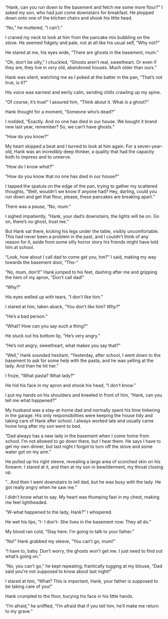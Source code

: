 “Hank, can you run down to the basement and fetch me some more flour?” I asked my son, who had just come downstairs for breakfast. He plopped down onto one of the kitchen chairs and shook his little head.

“No,” he muttered, ”I can’t.”

I craned my neck to look at him from the pancake mix bubbling on the stove. He seemed fidgety and pale, not at all like his usual self, “Why not?”

He stared at me, his eyes wide, “There are ghosts in the basement, mum.”

“Oh, don’t be silly,” I chuckled, “Ghosts aren’t real, sweetheart. Or even if they are, they live in *very* old, abandoned houses. Much older than ours.”

Hank was silent, watching me as I poked at the batter in the pan, “That’s not true, is it?”

His voice was earnest and eerily calm, sending chills crawling up my spine. 

“Of course, it’s true!” I assured him, “Think about it. What *is* a ghost?”

Hank thought for a moment, “Someone who’s dead?”

I nodded, “Exactly. And no one has died in our house. We bought it brand new last year, remember? So, we can’t have ghosts.”

“How do you know?”

My heart skipped a beat and I turned to look at him again. For a seven-year-old, Hank was an incredibly deep thinker, a quality that had the capacity both to impress and to unnerve. 

“How do I know *what?*”

“How do you know that no one has died in our house?”

I tapped the spatula on the edge of the pan, trying to gather my scattered thoughts, “Well, wouldn’t we know if anyone had? Hey, darling, could you run down and get that flour, please, these pancakes are breaking apart.”

There was a pause, “No, mum.”

I sighed impatiently, “Hank, your dad’s downstairs, the lights will be on. Go on, there’s no ghost, trust me.”

But Hank sat there, kicking his legs under the table, visibly uncomfortable. This had never been a problem in the past, and I couldn’t think of any reason for it, aside from some silly horror story his friends might have told him at school.

“Look, how about I call dad to come get you, hm?” I said, making my way towards the basement door, “Tho-”

“No, mum, don’t!” Hank jumped to his feet, dashing after me and gripping the hem of my apron, “Don’t call dad!”

“Why?” 

His eyes welled up with tears, “I don’t like him.”

I stared at him, taken aback, “You don’t *like* him? *Why?*”

“He’s a bad person.”

“What? How can you say such a thing?”

He stuck out his bottom lip, “He’s very angry.”

“He’s not angry, sweetheart, what makes you say that?”

“Well,” Hank sounded hesitant, “Yesterday, after school, I went down to the basement to ask for some help with the pasta, and he was yelling at the lady. And then he hit her.”

I froze, “What pasta? What lady?”

He hid his face in my apron and shook his head, “I don’t know.”

I put my hands on his shoulders and kneeled in front of him, “Hank, can you tell me what happened?”

My husband was a stay-at-home dad and normally spent his time tinkering in the garage. His only responsibilities were keeping the house tidy and taking care of Hank after school. I always worked late and usually came home long after my son went to bed.  

“Dad always has a new lady in the basement when I come home from school. I’m not allowed to go down there, but I hear them. He says I have to get my own dinner, but last night I forgot to turn off the stove and some water got on my arm.”

He pulled up his right sleeve, revealing a large area of scorched skin on his forearm. I stared at it, and then at my son in bewilderment, my throat closing up.

“...And then I went downstairs to tell dad, but he was busy with the lady. He got really angry when he saw me.”

I didn’t know what to say. My heart was thumping fast in my chest, making me feel lightheaded. 

“W-what happened to the lady, Hank?” I whispered.

He wet his lips, “I- I don’t- She lives in the basement now. They all do.”

My blood ran cold, “Stay here. I’m going to talk to your father.”

“No!” Hank grabbed my sleeve, “You can’t go, mum!”

“I have to, baby. Don’t worry, the ghosts won’t get me. I just need to find out what’s going on.”

“No, you can’t go,” he kept repeating, frantically tugging at my blouse, “Dad said you’re not supposed to know about last night!”

I stared at him, “What? This is important, Hank, your father is supposed to be taking care of you!”

Hank crumpled to the floor, burying his face in his little hands.

“I’m afraid,” he sniffled, “I’m afraid that if you tell him, he’ll make me return to my grave.”